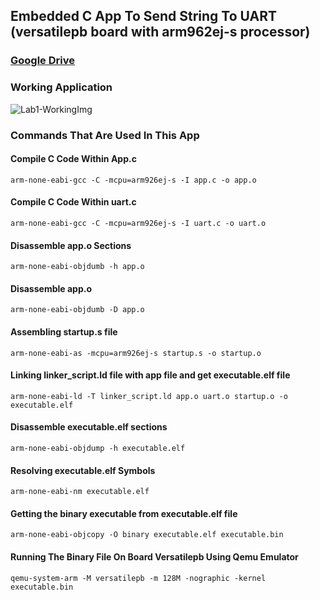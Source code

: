## Embedded C App To Send String To UART (versatilepb board with arm962ej-s processor)

### [Google Drive](https://drive.google.com/drive/folders/1azA8ii2c4cIe-YZ39sjIvAcVl8w14RWz?usp=sharing)

### Working Application
![Lab1-WorkingImg](https://github.com/Mo-Alsehli/Master_Embedded_Systems/assets/98949843/bd669f48-940c-4840-b8d0-0025b3e19f1d)

### Commands That Are Used In This App

#### Compile C Code Within App.c

```
arm-none-eabi-gcc -C -mcpu=arm926ej-s -I app.c -o app.o
```

#### Compile C Code Within uart.c

```
arm-none-eabi-gcc -C -mcpu=arm926ej-s -I uart.c -o uart.o
```

#### Disassemble app.o Sections

```
arm-none-eabi-objdumb -h app.o
```

#### Disassemble app.o

```
arm-none-eabi-objdumb -D app.o
```

#### Assembling startup.s file

```
arm-none-eabi-as -mcpu=arm926ej-s startup.s -o startup.o
```

#### Linking linker_script.ld file with app file and get executable.elf file

```
arm-none-eabi-ld -T linker_script.ld app.o uart.o startup.o -o executable.elf
```

#### Disassemble executable.elf sections

```
arm-none-eabi-objdump -h executable.elf
```

#### Resolving executable.elf Symbols

```
arm-none-eabi-nm executable.elf
```

#### Getting the binary executable from executable.elf file

```
arm-none-eabi-objcopy -O binary executable.elf executable.bin
```

#### Running The Binary File On Board Versatilepb Using Qemu Emulator

```
qemu-system-arm -M versatilepb -m 128M -nographic -kernel executable.bin
```
